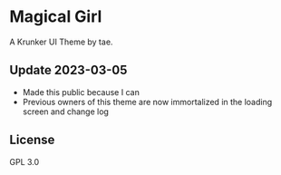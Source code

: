 # Magical Girl
A Krunker UI Theme by tae. 

## Update 2023-03-05

- Made this public because I can
- Previous owners of this theme are now immortalized in the loading screen and change log

## License

GPL 3.0
